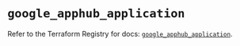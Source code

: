 # `google_apphub_application`

Refer to the Terraform Registry for docs: [`google_apphub_application`](https://registry.terraform.io/providers/hashicorp/google/6.40.0/docs/resources/apphub_application).
